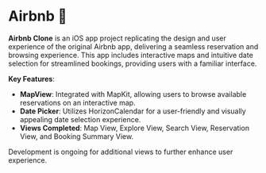 # Airbnb 🏡

**Airbnb Clone** is an iOS app project replicating the design and user experience of the original Airbnb app, delivering a seamless reservation and browsing experience. This app includes interactive maps and intuitive date selection for streamlined bookings, providing users with a familiar interface.

**Key Features**:
- **MapView**: Integrated with MapKit, allowing users to browse available reservations on an interactive map.
- **Date Picker**: Utilizes HorizonCalendar for a user-friendly and visually appealing date selection experience.
- **Views Completed**: Map View, Explore View, Search View, Reservation View, and Booking Summary View.

Development is ongoing for additional views to further enhance user experience.
